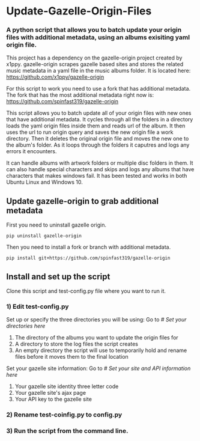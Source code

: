 # Update-Gazelle-Origin-Files
### A python script that allows you to batch update your origin files with additional metadata, using an albums exisiting yaml origin file.

This project has a dependency on the gazelle-origin project created by x1ppy. gazelle-origin scrapes gazelle based sites and stores the related music metadata in a yaml file in the music albums folder. It is located here: https://github.com/x1ppy/gazelle-origin

For this script to work you need to use a fork that has additional metadata.  The fork that has the most additional metadata right now is:
https://github.com/spinfast319/gazelle-origin

This script allows you to batch update all of your origin files with new ones that have additional metadata.  It cycles through all the folders in a directory loads the yaml origin files inside them and reads url of the album. It then uses the url to run origin query and saves the new origin file a work directory. Then it deletes the original origin file and moves the new one to the album's folder. As it loops through the folders it caputres and logs any errors it encounters.

It can handle albums with artwork folders or multiple disc folders in them. It can also handle special characters and skips and logs any albums that have characters that makes windows fail. It has been tested and works in both Ubuntu Linux and Windows 10.

## Update gazelle-origin to grab additional metadata

First you need to uninstall gazelle origin.
```
pip uninstall gazelle-origin
```

Then you need to install a fork or branch with additional metadata.
```
pip install git+https://github.com/spinfast319/gazelle-origin
```

## Install and set up the script
Clone this script and test-config.py file where you want to run it.

### 1) Edit test-config.py
Set up or specify the three directories you will be using:
Go to *# Set your directories here*
1. The directory of the albums you want to update the origin files for
2. A directory to store the log files the script creates
3. An empty directory the script will use to temporarily hold and rename files before it moves them to the final location

Set your gazelle site information:
Go to *# Set your site and API information here*
1. Your gazelle site identity three letter code
2. Your gazelle site's ajax page
3. Your API key to the gazelle site

### 2) Rename test-coinfig.py to config.py
### 3) Run the script from the command line.  


